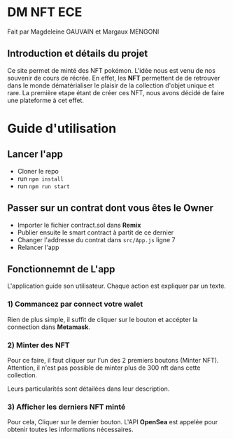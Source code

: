 # DM NFT ECE
Fait par Magdeleine GAUVAIN et Margaux MENGONI

## Introduction et détails du projet
Ce site permet de minté des NFT pokémon. L'idée nous est venu de nos souvenir de cours de récrée. En effet, les **NFT** permettent de de retrouver dans le monde dématérialiser le plaisir de la collection d'objet unique et rare. La première etape étant de créer ces NFT, nous avons décidé de faire une plateforme à cet effet.

# Guide d'utilisation
## Lancer l'app
- Cloner le repo
- run `npm install`
- run `npm run start`

## Passer sur un contrat dont vous êtes le Owner
- Importer le fichier contract.sol dans **Remix**
- Publier ensuite le smart contract à partit de ce dernier
- Changer l'addresse du contrat dans `src/App.js` ligne 7
- Relancer l'app

## Fonctionnemnt de L'app
L'application guide son utilisateur. Chaque action est expliquer par un texte. 
### 1) Commancez par connect votre walet
Rien de plus simple, il suffit de cliquer sur le bouton et accépter la connection dans **Metamask**.

### 2) Minter des NFT
Pour ce faire, il faut cliquer sur l'un des 2 premiers boutons (Minter NFT). 
Attention, il n'est pas possible de minter plus de 300 nft dans cette collection.

Leurs particularités sont détailées dans leur description.

### 3) Afficher les derniers NFT minté
Pour cela, Cliquer sur le dernier bouton. L'API **OpenSea** est appelée pour obtenir toutes les informations nécessaires. 

